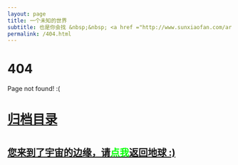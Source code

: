 ```yaml
---
layout: page
title: 一个未知的世界
subtitle: 也是你会找 &nbsp;&nbsp; <a href ="http://www.sunxiaofan.com/arch.html">架构</a>&nbsp;&nbsp; <a href ="http://www.sunxiaofan.com/life.html">生活故事</a>&nbsp;&nbsp; <a href ="http://www.sunxiaofan.com/jvm.html">JVM</a>&nbsp;&nbsp; <a href ="http://www.sunxiaofan.com/spring-boot.html">Spring Boot</a>&nbsp;&nbsp; <a href ="http://www.sunxiaofan.com/spring-cloud.html">Spring Cloud</a>
permalink: /404.html
---
```


# 404

Page not found! :(

<h1><a href ="http://www.sunxiaofan.com/archives.html">归档目录</a><h1>

<h2><a href="http://www.sunxiaofan.com/archives.html">您来到了宇宙的边缘，请<span style="color:#00FF00">点我</span>返回地球 :)</a></h2>

